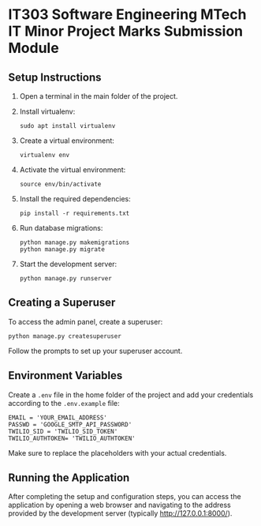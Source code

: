 # IT303 Software Engineering MTech IT Minor Project Marks Submission Module

## Setup Instructions

1. Open a terminal in the main folder of the project.

2. Install virtualenv:
   ```
   sudo apt install virtualenv
   ```

3. Create a virtual environment:
   ```
   virtualenv env
   ```

4. Activate the virtual environment:
   ```
   source env/bin/activate
   ```

5. Install the required dependencies:
   ```
   pip install -r requirements.txt
   ```

6. Run database migrations:
   ```
   python manage.py makemigrations
   python manage.py migrate
   ```

7. Start the development server:
   ```
   python manage.py runserver
   ```

## Creating a Superuser

To access the admin panel, create a superuser:

```
python manage.py createsuperuser
```

Follow the prompts to set up your superuser account.

## Environment Variables

Create a `.env` file in the home folder of the project and add your credentials according to the `.env.example` file:

```
EMAIL = 'YOUR_EMAIL_ADDRESS'
PASSWD = 'GOOGLE_SMTP_API_PASSWORD'
TWILIO_SID = 'TWILIO_SID_TOKEN'
TWILIO_AUTHTOKEN= 'TWILIO_AUTHTOKEN'
```

Make sure to replace the placeholders with your actual credentials.

## Running the Application

After completing the setup and configuration steps, you can access the application by opening a web browser and navigating to the address provided by the development server (typically http://127.0.0.1:8000/).